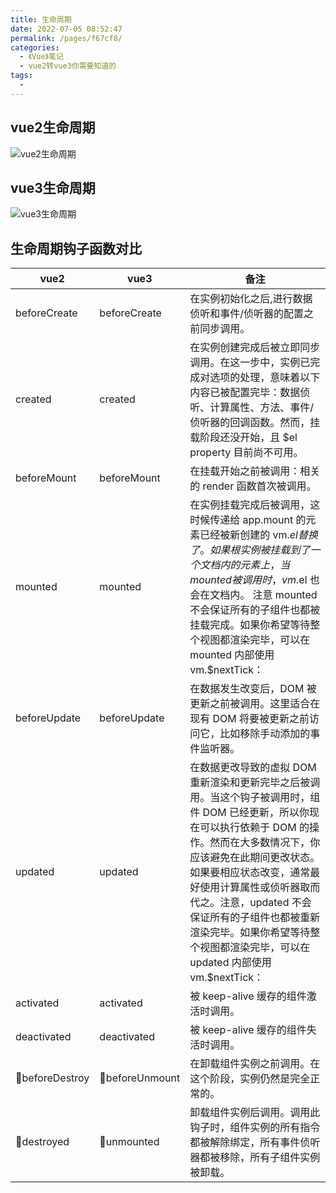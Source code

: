 ```yaml
---
title: 生命周期
date: 2022-07-05 08:52:47
permalink: /pages/f67cf8/
categories:
  - 《Vue》笔记
  - vue2转vue3你需要知道的
tags:
  -
---
```


## vue2生命周期
![vue2生命周期](https://cn.vuejs.org/images/lifecycle.png)
## vue3生命周期
![vue3生命周期](https://v3.cn.vuejs.org/images/lifecycle.svg)

## 生命周期钩子函数对比
| vue2                                | vue3                                | 备注                                                                                                                                                                                                                                                                                                                                                                         |
| ----------------------------------- | ----------------------------------- | ---------------------------------------------------------------------------------------------------------------------------------------------------------------------------------------------------------------------------------------------------------------------------------------------------------------------------------------------------------------------------- |
| beforeCreate                        | beforeCreate                        | 在实例初始化之后,进行数据侦听和事件/侦听器的配置之前同步调用。                                                                                                                                                                                                                                                                                                               |
| created                             | created                             | 在实例创建完成后被立即同步调用。在这一步中，实例已完成对选项的处理，意味着以下内容已被配置完毕：数据侦听、计算属性、方法、事件/侦听器的回调函数。然而，挂载阶段还没开始，且 \$el property 目前尚不可用。                                                                                                                                                                     |
| beforeMount                         | beforeMount                         | 在挂载开始之前被调用：相关的 render 函数首次被调用。                                                                                                                                                                                                                                                                                                                         |
| mounted                             | mounted                             | 在实例挂载完成后被调用，这时候传递给 app.mount 的元素已经被新创建的 vm.$el 替换了。如果根实例被挂载到了一个文档内的元素上，当 mounted 被调用时， vm.$el 也会在文档内。 注意 mounted 不会保证所有的子组件也都被挂载完成。如果你希望等待整个视图都渲染完毕，可以在 mounted 内部使用 vm.\$nextTick：                                                                            |
| beforeUpdate                        | beforeUpdate                        | 在数据发生改变后，DOM 被更新之前被调用。这里适合在现有 DOM 将要被更新之前访问它，比如移除手动添加的事件监听器。                                                                                                                                                                                                                                                              |
| updated                             | updated                             | 在数据更改导致的虚拟 DOM 重新渲染和更新完毕之后被调用。当这个钩子被调用时，组件 DOM 已经更新，所以你现在可以执行依赖于 DOM 的操作。然而在大多数情况下，你应该避免在此期间更改状态。如果要相应状态改变，通常最好使用计算属性或侦听器取而代之。注意，updated 不会保证所有的子组件也都被重新渲染完毕。如果你希望等待整个视图都渲染完毕，可以在 updated 内部使用 vm.\$nextTick： |
| activated                           | activated                           | 被 keep-alive 缓存的组件激活时调用。                                                                                                                                                                                                                                                                                                                                         |
| deactivated                         | deactivated                         | 被 keep-alive 缓存的组件失活时调用。                                                                                                                                                                                                                                                                                                                                         |
| :small_orange_diamond:beforeDestroy | :small_orange_diamond:beforeUnmount | 在卸载组件实例之前调用。在这个阶段，实例仍然是完全正常的。                                                                                                                                                                                                                                                                                                                   |
| :small_orange_diamond:destroyed     | :small_orange_diamond:unmounted     | 卸载组件实例后调用。调用此钩子时，组件实例的所有指令都被解除绑定，所有事件侦听器都被移除，所有子组件实例被卸载。                                                                                                                                                                                                                                                             |

